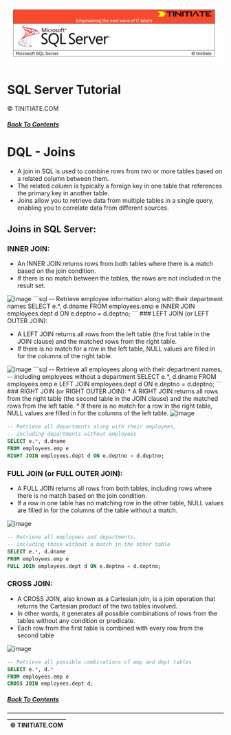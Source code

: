 ![SQL Server Tinitiate Image](sqlserver.png)

# SQL Server Tutorial
&copy; TINITIATE.COM

##### [Back To Contents](./README.md)

# DQL - Joins
* A join in SQL is used to combine rows from two or more tables based on a related column between them.
* The related column is typically a foreign key in one table that references the primary key in another table.
* Joins allow you to retrieve data from multiple tables in a single query, enabling you to correlate data from different sources.

## Joins in SQL Server:
### INNER JOIN:

* An INNER JOIN returns rows from both tables where there is a match based on the join condition.
* If there is no match between the tables, the rows are not included in the result set.
<img width="174" height="161" alt="image" src="https://github.com/user-attachments/assets/290d2989-0ec4-4997-9702-ec2e36146b71" />
```sql
-- Retrieve employee information along with their department names
SELECT e.*, d.dname
FROM employees.emp e
INNER JOIN employees.dept d ON e.deptno = d.deptno;
```
### LEFT JOIN (or LEFT OUTER JOIN):



* A LEFT JOIN returns all rows from the left table (the first table in the JOIN clause) and the matched rows from the right table.
* If there is no match for a row in the left table, NULL values are filled in for the columns of the right table.

<img width="171" height="175" alt="image" src="https://github.com/user-attachments/assets/b45edb73-874b-4749-9480-5a401402ea10" />
```sql
-- Retrieve all employees along with their department names,
-- including employees without a department
SELECT e.*, d.dname
FROM employees.emp e
LEFT JOIN employees.dept d ON e.deptno = d.deptno;
```
### RIGHT JOIN (or RIGHT OUTER JOIN):
* A RIGHT JOIN returns all rows from the right table (the second table in the JOIN clause) and the matched rows from the left table.
* If there is no match for a row in the right table, NULL values are filled in for the columns of the left table.
<img width="171" height="183" alt="image" src="https://github.com/user-attachments/assets/e646dbd4-b848-4a49-b347-5eeeea5fc842" />

```sql
-- Retrieve all departments along with their employees,
-- including departments without employees
SELECT e.*, d.dname
FROM employees.emp e
RIGHT JOIN employees.dept d ON e.deptno = d.deptno;
```
### FULL JOIN (or FULL OUTER JOIN):

* A FULL JOIN returns all rows from both tables, including rows where there is no match based on the join condition.
* If a row in one table has no matching row in the other table, NULL values are filled in for the columns of the table without a match.

<img width="173" height="169" alt="image" src="https://github.com/user-attachments/assets/e2e7c25e-653f-4977-9ac9-ce5339da0363" />

```sql
-- Retrieve all employees and departments,
-- including those without a match in the other table
SELECT e.*, d.dname
FROM employees.emp e
FULL JOIN employees.dept d ON e.deptno = d.deptno;
```
### CROSS JOIN:
* A CROSS JOIN, also known as a Cartesian join, is a join operation that returns the Cartesian product of the two tables involved.
* In other words, it generates all possible combinations of rows from the tables without any condition or predicate.
* Each row from the first table is combined with every row from the second table

<img width="227" height="152" alt="image" src="https://github.com/user-attachments/assets/c8b1b46e-0bb2-48ef-a46a-d0aa8497c840" />

```sql
-- Retrieve all possible combinations of emp and dept tables
SELECT e.*, d.*
FROM employees.emp e
CROSS JOIN employees.dept d;
```

##### [Back To Contents](./README.md)
***
| &copy; TINITIATE.COM |
|----------------------|

